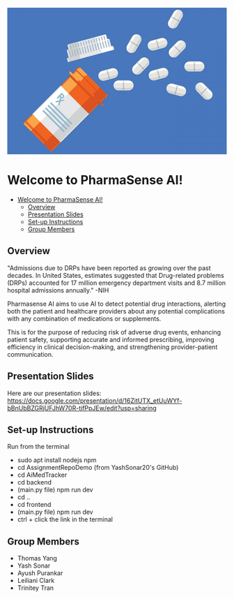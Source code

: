 ![](images/drugs.jpg)

# Welcome to PharmaSense AI!

- [Welcome to PharmaSense AI!](#welcome-to-pharmasense-ai)
  - [Overview](#overview)
  - [Presentation Slides](#presentation-slides)
  - [Set-up Instructions](#set-up-instructions)
  - [Group Members](#group-members)


## Overview

"Admissions due to DRPs have been reported as growing over the past decades. In United States, estimates suggested that Drug-related problems (DRPs) accounted for 17 million emergency department visits and 8.7 million hospital admissions annually." -NIH

Pharmasense AI aims to use AI to detect potential drug interactions, alerting both the patient and healthcare providers about any potential complications with any combination of medications or supplements.

This is for the purpose of reducing risk of adverse drug events, enhancing patient safety, supporting accurate and informed prescribing, improving efficiency in clinical decision-making, and strengthening provider-patient communication.

## Presentation Slides

Here are our presentation slides: <https://docs.google.com/presentation/d/16ZitUTX_etUuWYf-bBnUbBZGRjUFJhW70R-tifPpJEw/edit?usp=sharing>

## Set-up Instructions

Run from the terminal
- sudo apt install nodejs npm
- cd AssignmentRepoDemo (from YashSonar20's GitHub)
- cd AiMedTracker 
- cd backend 
- (main.py file) npm run dev
- cd ..
- cd frontend
- (main.py file) npm run dev
- ctrl + click the link in the terminal

## Group Members

- Thomas Yang
- Yash Sonar
- Ayush Purankar
- Leiliani Clark
- Trinitey Tran
